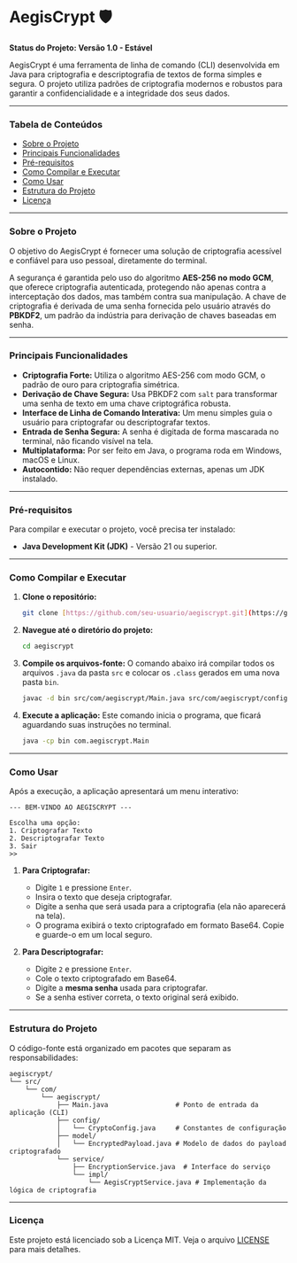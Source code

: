 # AegisCrypt 🛡️

**Status do Projeto: Versão 1.0 - Estável**

AegisCrypt é uma ferramenta de linha de comando (CLI) desenvolvida em Java para criptografia e descriptografia de textos de forma simples e segura. O projeto utiliza padrões de criptografia modernos e robustos para garantir a confidencialidade e a integridade dos seus dados.

---

### Tabela de Conteúdos

- [Sobre o Projeto](#sobre-o-projeto)
- [Principais Funcionalidades](#principais-funcionalidades)
- [Pré-requisitos](#pré-requisitos)
- [Como Compilar e Executar](#como-compilar-e-executar)
- [Como Usar](#como-usar)
- [Estrutura do Projeto](#estrutura-do-projeto)
- [Licença](#licença)

---

### Sobre o Projeto

O objetivo do AegisCrypt é fornecer uma solução de criptografia acessível e confiável para uso pessoal, diretamente do terminal.

A segurança é garantida pelo uso do algoritmo **AES-256 no modo GCM**, que oferece criptografia autenticada, protegendo não apenas contra a interceptação dos dados, mas também contra sua manipulação. A chave de criptografia é derivada de uma senha fornecida pelo usuário através do **PBKDF2**, um padrão da indústria para derivação de chaves baseadas em senha.

---

### Principais Funcionalidades

-   **Criptografia Forte:** Utiliza o algoritmo AES-256 com modo GCM, o padrão de ouro para criptografia simétrica.
-   **Derivação de Chave Segura:** Usa PBKDF2 com `salt` para transformar uma senha de texto em uma chave criptográfica robusta.
-   **Interface de Linha de Comando Interativa:** Um menu simples guia o usuário para criptografar ou descriptografar textos.
-   **Entrada de Senha Segura:** A senha é digitada de forma mascarada no terminal, não ficando visível na tela.
-   **Multiplataforma:** Por ser feito em Java, o programa roda em Windows, macOS e Linux.
-   **Autocontido:** Não requer dependências externas, apenas um JDK instalado.

---

### Pré-requisitos

Para compilar e executar o projeto, você precisa ter instalado:

-   **Java Development Kit (JDK)** - Versão 21 ou superior.

---

### Como Compilar e Executar

1.  **Clone o repositório:**
    ```bash
    git clone [https://github.com/seu-usuario/aegiscrypt.git](https://github.com/seu-usuario/aegiscrypt.git)
    ```

2.  **Navegue até o diretório do projeto:**
    ```bash
    cd aegiscrypt
    ```

3.  **Compile os arquivos-fonte:**
    O comando abaixo irá compilar todos os arquivos `.java` da pasta `src` e colocar os `.class` gerados em uma nova pasta `bin`.
    ```bash
    javac -d bin src/com/aegiscrypt/Main.java src/com/aegiscrypt/config/CryptoConfig.java src/com/aegiscrypt/model/EncryptedPayload.java src/com/aegiscrypt/service/EncryptionService.java src/com/aegiscrypt/service/impl/AegisCryptService.java
    ```

4.  **Execute a aplicação:**
    Este comando inicia o programa, que ficará aguardando suas instruções no terminal.
    ```bash
    java -cp bin com.aegiscrypt.Main
    ```

---

### Como Usar

Após a execução, a aplicação apresentará um menu interativo:

```
--- BEM-VINDO AO AEGISCRYPT ---

Escolha uma opção:
1. Criptografar Texto
2. Descriptografar Texto
3. Sair
>> 
```

1.  **Para Criptografar:**
    -   Digite `1` e pressione `Enter`.
    -   Insira o texto que deseja criptografar.
    -   Digite a senha que será usada para a criptografia (ela não aparecerá na tela).
    -   O programa exibirá o texto criptografado em formato Base64. Copie e guarde-o em um local seguro.

2.  **Para Descriptografar:**
    -   Digite `2` e pressione `Enter`.
    -   Cole o texto criptografado em Base64.
    -   Digite a **mesma senha** usada para criptografar.
    -   Se a senha estiver correta, o texto original será exibido.

---

### Estrutura do Projeto

O código-fonte está organizado em pacotes que separam as responsabilidades:

```
aegiscrypt/
└── src/
    └── com/
        └── aegiscrypt/
            ├── Main.java                 # Ponto de entrada da aplicação (CLI)
            ├── config/
            │   └── CryptoConfig.java     # Constantes de configuração
            ├── model/
            │   └── EncryptedPayload.java # Modelo de dados do payload criptografado
            └── service/
                ├── EncryptionService.java  # Interface do serviço
                └── impl/
                    └── AegisCryptService.java # Implementação da lógica de criptografia
```

---

### Licença

Este projeto está licenciado sob a Licença MIT. Veja o arquivo [LICENSE](LICENSE) para mais detalhes.